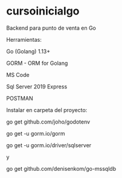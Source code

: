 # cursoinicialgo
Backend para punto de venta en Go

Herramientas:

Go (Golang) 1.13+

GORM - ORM for Golang

MS Code

Sql Server 2019 Express

POSTMAN

Instalar en carpeta del proyecto:

go get github.com/joho/godotenv

go get -u gorm.io/gorm

go get -u gorm.io/driver/sqlserver

y 

go get github.com/denisenkom/go-mssqldb


